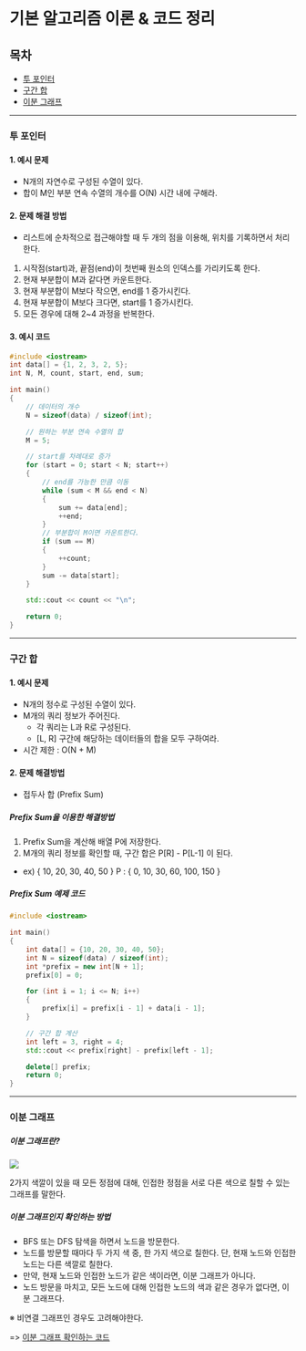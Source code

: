 # 기본 알고리즘 이론 & 코드 정리

## 목차

- [투 포인터](#투-포인터)
- [구간 합](#구간-합)
- [이분 그래프](#이분-그래프)
<hr/>

### 투 포인터

#### 1. 예시 문제

-   N개의 자연수로 구성된 수열이 있다.
-   합이 M인 부분 연속 수열의 개수를 O(N) 시간 내에 구해라.

#### 2. 문제 해결 방법

-   리스트에 순차적으로 접근해야할 때 두 개의 점을 이용해, 위치를 기록하면서 처리한다.

1. 시작점(start)과, 끝점(end)이 첫번째 원소의 인덱스를 가리키도록 한다.
2. 현재 부분합이 M과 같다면 카운트한다.
3. 현재 부분합이 M보다 작으면, end를 1 증가시킨다.
4. 현재 부분합이 M보다 크다면, start를 1 증가시킨다.
5. 모든 경우에 대해 2~4 과정을 반복한다.

#### 3. 예시 코드

```c++
#include <iostream>
int data[] = {1, 2, 3, 2, 5};
int N, M, count, start, end, sum;

int main()
{
    // 데이터의 개수
    N = sizeof(data) / sizeof(int);

    // 원하는 부분 연속 수열의 합
    M = 5;

    // start를 차례대로 증가
    for (start = 0; start < N; start++)
    {
        // end를 가능한 만큼 이동
        while (sum < M && end < N)
        {
            sum += data[end];
            ++end;
        }
        // 부분합이 M이면 카운트한다.
        if (sum == M)
        {
            ++count;
        }
        sum -= data[start];
    }

    std::cout << count << "\n";

    return 0;
}
```
<hr/>

### 구간 합

#### 1. 예시 문제

-   N개의 정수로 구성된 수열이 있다.
-   M개의 쿼리 정보가 주어진다.
    -   각 쿼리는 L과 R로 구성된다.
    -   [L, R] 구간에 해당하는 데이터들의 합을 모두 구하여라.
-   시간 제한 : O(N + M)

#### 2. 문제 해결방법

-   접두사 합 (Prefix Sum)

##### Prefix Sum을 이용한 해결방법

1. Prefix Sum을 계산해 배열 P에 저장한다.
2. M개의 쿼리 정보를 확인할 때, 구간 합은 P[R] - P[L-1] 이 된다.

-   ex) {    10, 20, 30, 40,   50 }
    P : { 0, 10, 30, 60, 100, 150 }

##### Prefix Sum 예제 코드
```c++
#include <iostream>

int main()
{
    int data[] = {10, 20, 30, 40, 50};
    int N = sizeof(data) / sizeof(int);
    int *prefix = new int[N + 1];
    prefix[0] = 0;

    for (int i = 1; i <= N; i++)
    {
        prefix[i] = prefix[i - 1] + data[i - 1];
    }

    // 구간 합 계산
    int left = 3, right = 4;
    std::cout << prefix[right] - prefix[left - 1];

    delete[] prefix;
    return 0;
}
```
<hr/>

### 이분 그래프

##### 이분 그래프란?

<img src="https://gmlwjd9405.github.io/images/data-structure-graph/bipartite-graph1.gif"/>
<p>2가지 색깔이 있을 때 모든 정점에 대해, 인접한 정점을 서로 다른 색으로 칠할 수 있는 그래프를 말한다.</p>

##### 이분 그래프인지 확인하는 방법

-   BFS 또는 DFS 탐색을 하면서 노드을 방문한다.
-   노드를 방문할 때마다 두 가지 색 중, 한 가지 색으로 칠한다. 단, 현재 노드와 인접한 노드는 다른 색깔로 칠한다.
-   만약, 현재 노드와 인접한 노드가 같은 색이라면, 이분 그래프가 아니다.
-   노드 방문을 마치고, 모든 노드에 대해 인접한 노드의 색과 같은 경우가 없다면, 이분 그래프다.

<span>※ 비연결 그래프인 경우도 고려해야한다.</span>

=> [이분 그래프 확인하는 코드](./백준/1707.cpp)
